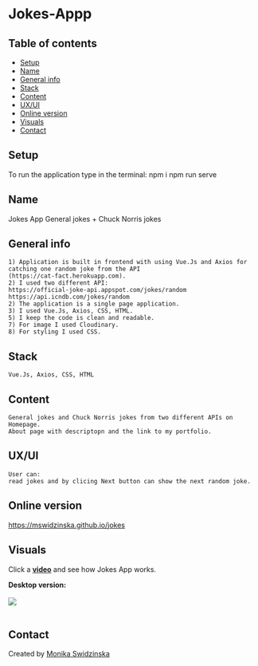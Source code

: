 # Jokes-Appp
## Table of contents
* [Setup](#setup)
* [Name](#name)
* [General info](#general-info)
* [Stack](#stack)
* [Content](#content)
* [UX/UI](#uxui)
* [Online version](#online-version)
* [Visuals](#visuals)
* [Contact](#contact)

## Setup
To run the application type in the terminal:
npm i
npm run serve

## Name
Jokes App
General jokes + Chuck Norris jokes

## General info
    1) Application is built in frontend with using Vue.Js and Axios for catching one random joke from the API 
    (https://cat-fact.herokuapp.com).
    2) I used two different API:
    https://official-joke-api.appspot.com/jokes/random
    https://api.icndb.com/jokes/random
    2) The application is a single page application.
    3) I used Vue.Js, Axios, CSS, HTML.
    5) I keep the code is clean and readable.
    7) For image I used Cloudinary.
    8) For styling I used CSS.
   
## Stack
    Vue.Js, Axios, CSS, HTML

## Content    
    General jokes and Chuck Norris jokes from two different APIs on Homepage.
    About page with descriptopn and the link to my portfolio.
## UX/UI
    User can:
    read jokes and by clicing Next button can show the next random joke.

## Online version 
<a href="https://mswidzinska.github.io/jokes">https://mswidzinska.github.io/jokes</a>

## Visuals
Click a <a href="https://youtu.be/QlM3mzdR6RA"><b>video</b></a> and see how Jokes App works.

<b>Desktop version:</b>
<br><br>
<img src="https://res.cloudinary.com/mokaweb/image/upload/v1606416514/Jokes_API/joke-app.png" />
<br><br>

## Contact
Created by <a href="https://monikaswidzinska.netlify.app">Monika Swidzinska</a>